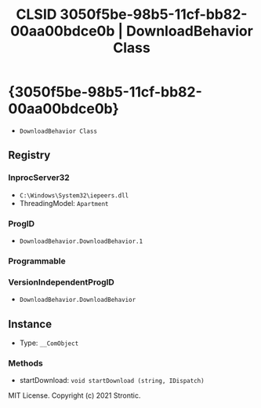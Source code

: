 ﻿---
title: "CLSID 3050f5be-98b5-11cf-bb82-00aa00bdce0b | DownloadBehavior Class"
excerpt: What is COM-Object CLSID 3050f5be-98b5-11cf-bb82-00aa00bdce0b?
---

# {3050f5be-98b5-11cf-bb82-00aa00bdce0b}

* `DownloadBehavior Class`

## Registry


### InprocServer32

* `C:\Windows\System32\iepeers.dll`
* ThreadingModel: `Apartment`

### ProgID

* `DownloadBehavior.DownloadBehavior.1`

### Programmable


### VersionIndependentProgID

* `DownloadBehavior.DownloadBehavior`

## Instance

* Type: `__ComObject`

### Methods

* startDownload: `void startDownload (string, IDispatch)`

MIT License. Copyright (c) 2021 Strontic.


